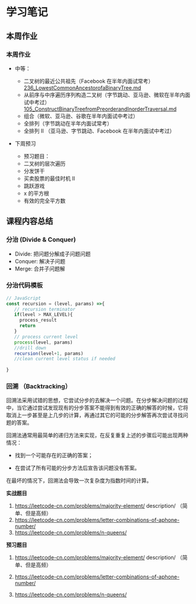 # 学习笔记

## 本周作业

### 本周作业

- 中等：
	- 二叉树的最近公共祖先（Facebook 在半年内面试常考）[236_LowestCommonAncestorofaBinaryTree.md](https://github.com/shenlu89/algorithm012/blob/master/Week_03/236_LowestCommonAncestorofaBinaryTree.md)
	- 从前序与中序遍历序列构造二叉树（字节跳动、亚马逊、微软在半年内面试中考过）[105_ConstructBinaryTreefromPreorderandInorderTraversal.md](https://github.com/shenlu89/algorithm012/blob/master/Week_03/105_ConstructBinaryTreefromPreorderandInorderTraversal.md)
	- 组合（微软、亚马逊、谷歌在半年内面试中考过）
	- 全排列（字节跳动在半年内面试常考）
	- 全排列 II （亚马逊、字节跳动、Facebook 在半年内面试中考过）

- 下周预习
	- 预习题目：
	- 二叉树的层次遍历
	- 分发饼干
	- 买卖股票的最佳时机 II
	- 跳跃游戏
	- x 的平方根
	- 有效的完全平方数

## 课程内容总结

### 分治 (Divide & Conquer)

- Divide: 把问题分解成子问题问题
- Conquer: 解决子问题
- Merge: 合并子问题解


### 分治代码模板

```js
// JavaScript
const recursion = (level, params) =>{
   // recursion terminator
   if(level > MAX_LEVEL){
     process_result
     return 
   }
   // process current level
   process(level, params)
   //drill down
   recursion(level+1, params)
   //clean current level status if needed
   
}
```

### 回溯 （Backtracking）

回溯法采用试错的思想，它尝试分步的去解决一个问题。在分步解决问题的过程
中，当它通过尝试发现现有的分步答案不能得到有效的正确的解答的时候，它将
取消上一步甚至是上几步的计算，再通过其它的可能的分步解答再次尝试寻找问
题的答案。

回溯法通常用最简单的递归方法来实现，在反复重复上述的步骤后可能出现两种
情况：

- 找到一个可能存在的正确的答案；

- 在尝试了所有可能的分步方法后宣告该问题没有答案。

在最坏的情况下，回溯法会导致一次复杂度为指数时间的计算。


**实战题目**

1. https://leetcode-cn.com/problems/majority-element/
description/ （简单、但是高频）
2. https://leetcode-cn.com/problems/letter-combinations-of-aphone-number/
3. https://leetcode-cn.com/problems/n-queens/

**预习题目**

1. https://leetcode-cn.com/problems/majority-element/
description/ （简单、但是高频）

2. https://leetcode-cn.com/problems/letter-combinations-of-aphone-number/
3. https://leetcode-cn.com/problems/n-queens/